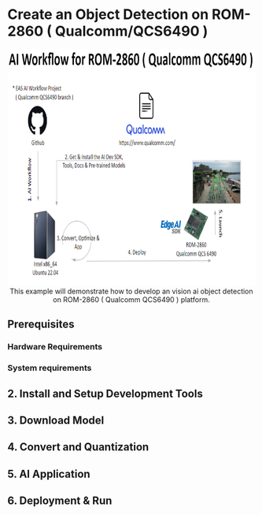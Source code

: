 # Create an Object Detection on ROM-2860 ( Qualcomm/QCS6490 )

<div align="center">
<img src="assets/ai_workflow_rom-2860.png" width="640px" height="480">
This example will demonstrate how to develop an vision ai object detection on ROM-2860 ( Qualcomm QCS6490 ) platform.
</div>


## Prerequisites

### Hardware Requirements

### System requirements

## 2. Install and Setup Development Tools

## 3. Download Model

## 4. Convert and Quantization 

## 5. AI Application

## 6. Deployment & Run
